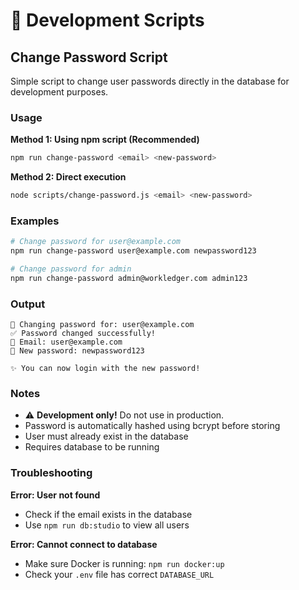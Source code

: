 # 🔧 Development Scripts

## Change Password Script

Simple script to change user passwords directly in the database for development purposes.

### Usage

**Method 1: Using npm script (Recommended)**
```bash
npm run change-password <email> <new-password>
```

**Method 2: Direct execution**
```bash
node scripts/change-password.js <email> <new-password>
```

### Examples

```bash
# Change password for user@example.com
npm run change-password user@example.com newpassword123

# Change password for admin
npm run change-password admin@workledger.com admin123
```

### Output

```
🔐 Changing password for: user@example.com
✅ Password changed successfully!
📧 Email: user@example.com
🔑 New password: newpassword123

✨ You can now login with the new password!
```

### Notes

- ⚠️ **Development only!** Do not use in production.
- Password is automatically hashed using bcrypt before storing
- User must already exist in the database
- Requires database to be running

### Troubleshooting

**Error: User not found**
- Check if the email exists in the database
- Use `npm run db:studio` to view all users

**Error: Cannot connect to database**
- Make sure Docker is running: `npm run docker:up`
- Check your `.env` file has correct `DATABASE_URL`
